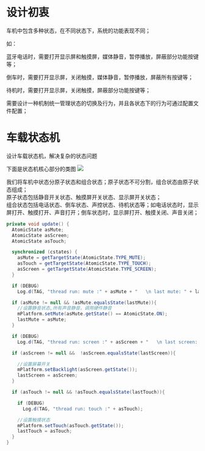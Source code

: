 # 设计初衷
车机中包含多种状态，在不同状态下，系统的功能表现不同；

如：

蓝牙电话时，需要打开显示屏和触摸屏，媒体静音，暂停播放，屏蔽部分功能按键等；

倒车时，需要打开显示屏，关闭触摸，媒体静音，暂停播放，屏蔽所有按键等；

待机时，需要打开显示屏，关闭触摸，屏蔽部分功能按键等；

需要设计一种机制统一管理状态的切换及行为，并且各状态下的行为可通过配置文件配置；

# 车载状态机
设计车载状态机，解决复杂的状态问题

下面是状态机核心部分的类图
![](https://github.com/iToday/Vehicle/blob/master/doc/Overview%20of%20ivi.jpg)

我们将车机中状态分原子状态和组合状态；原子状态不可分割，组合状态由原子状态组成；</br>
原子状态包括静音开关状态、触摸屏开关状态、显示屏开关状态；</br>
组合状态包括电话状态、倒车状态、声控状态、待机状态等；如电话状态时，显示屏打开、触摸打开、声音打开；倒车状态时，显示屏打开、触摸关闭、声音关闭；</br>
```Java
private void update() {
  AtomicState asMute;
  AtomicState asScreen;
  AtomicState asTouch;

  synchronized (cstates) {
    asMute = getTargetState(AtomicState.TYPE_MUTE);
    asTouch = getTargetState(AtomicState.TYPE_TOUCH);
    asScreen = getTargetState(AtomicState.TYPE_SCREEN);
  }

  if (DEBUG)
    Log.d(TAG, "thread run: mute :" + asMute + "   \n last mute: " + lastMute);

  if (asMute != null && !asMute.equalsState(lastMute)){
    //设置静音状态,所有声音静音，调用硬件静音
    mPlatform.setMute(asMute.getState() == AtomicState.ON);
    lastMute = asMute;
  }

  if (DEBUG)
    Log.d(TAG, "thread run: screen :" + asScreen + "   \n last screen: " + lastScreen);

  if (asScreen != null &&  !asScreen.equalsState(lastScreen)){

    //设置屏幕开关
    mPlatform.setBacklight(asScreen.getState());
    lastScreen = asScreen;
  }

  if (asTouch != null && !asTouch.equalsState(lastTouch)){

    if (DEBUG)
      Log.d(TAG, "thread run: touch :" + asTouch);

    //设置触摸状态
    mPlatform.setTouch(asTouch.getState());
    lastTouch = asTouch;
  }
}
